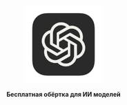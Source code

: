 <p align="center">
  <img width="180" src="./public/ChatGPT.png" alt="ChatGPT">
  <p align="center"><b>Бесплатная обёртка для ИИ моделей</b></p>
</p>
